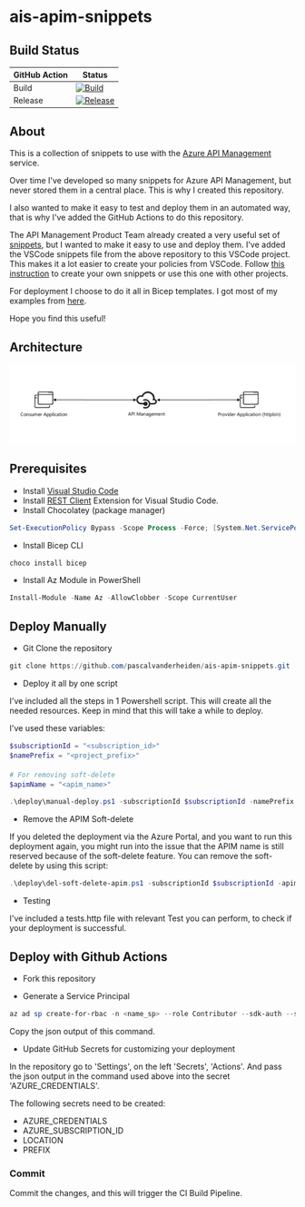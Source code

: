# ais-apim-snippets

## Build Status

| GitHub Action | Status |
| ----------- | ----------- |
| Build | [![Build](https://github.com/pascalvanderheiden/ais-apim-snippets/actions/workflows/build.yml/badge.svg?branch=main)](https://github.com/pascalvanderheiden/ais-apim-snippets/actions/workflows/build.yml) |
| Release | [![Release](https://github.com/pascalvanderheiden/ais-apim-snippets/actions/workflows/release.yml/badge.svg)](https://github.com/pascalvanderheiden/ais-apim-snippets/actions/workflows/release.yml) |

## About

This is a collection of snippets to use with the [Azure API Management](https://docs.microsoft.com/en-us/azure/api-management/overview) service.

Over time I've developed so many snippets for Azure API Management, but never stored them in a central place. This is why I created this repository.

I also wanted to make it easy to test and deploy them in an automated way, that is why I've added the GitHub Actions to do this repository.

The API Management Product Team already created a very useful set of [snippets](https://github.com/Azure/api-management-policy-snippets), but I wanted to make it easy to use and deploy them. I've added the VSCode snippets file from the above repository to this VSCode project. This makes it a lot easier to create your policies from VSCode. Follow [this instruction](https://code.visualstudio.com/docs/editor/userdefinedsnippets#_create-your-own-snippets) to create your own snippets or use this one with other projects. 

For deployment I choose to do it all in Bicep templates. I got most of my examples from [here](https://github.com/Azure/bicep/tree/main/docs/examples).

Hope you find this useful!

## Architecture

![ais-apim-snippets](docs/images/arch.png)

## Prerequisites

* Install [Visual Studio Code](https://code.visualstudio.com/download)
* Install [REST Client](https://marketplace.visualstudio.com/items?itemName=humao.rest-client) Extension for Visual Studio Code.
* Install Chocolatey (package manager)

```ps1
Set-ExecutionPolicy Bypass -Scope Process -Force; [System.Net.ServicePointManager]::SecurityProtocol = [System.Net.ServicePointManager]::SecurityProtocol -bor 3072; iex ((New-Object System.Net.WebClient).DownloadString('https://community.chocolatey.org/install.ps1'))
```

* Install Bicep CLI

```ps1
choco install bicep
```

* Install Az Module in PowerShell

```ps1
Install-Module -Name Az -AllowClobber -Scope CurrentUser
```

## Deploy Manually

* Git Clone the repository

```ps1
git clone https://github.com/pascalvanderheiden/ais-apim-snippets.git
```

* Deploy it all by one script

I've included all the steps in 1 Powershell script. This will create all the needed resources. Keep in mind that this will take a while to deploy.

I've used these variables:

```ps1
$subscriptionId = "<subscription_id>"
$namePrefix = "<project_prefix>"

# For removing soft-delete
$apimName = "<apim_name>"
```

```ps1
.\deploy\manual-deploy.ps1 -subscriptionId $subscriptionId -namePrefix $namePrefix
```

* Remove the APIM Soft-delete

If you deleted the deployment via the Azure Portal, and you want to run this deployment again, you might run into the issue that the APIM name is still reserved because of the soft-delete feature. You can remove the soft-delete by using this script:

```ps1
.\deploy\del-soft-delete-apim.ps1 -subscriptionId $subscriptionId -apimName $apimName
```

* Testing

I've included a tests.http file with relevant Test you can perform, to check if your deployment is successful.

## Deploy with Github Actions

* Fork this repository

* Generate a Service Principal

```ps1
az ad sp create-for-rbac -n <name_sp> --role Contributor --sdk-auth --scopes /subscriptions/<subscription_id>
```

Copy the json output of this command.

* Update GitHub Secrets for customizing your deployment

In the repository go to 'Settings', on the left 'Secrets', 'Actions'.
And pass the json output in the command used above into the secret 'AZURE_CREDENTIALS'.

The following secrets need to be created:

* AZURE_CREDENTIALS
* AZURE_SUBSCRIPTION_ID
* LOCATION
* PREFIX

### Commit

Commit the changes, and this will trigger the CI Build Pipeline.